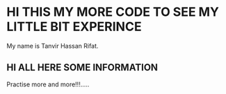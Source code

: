 # HI THIS MY MORE CODE TO SEE MY LITTLE BIT EXPERINCE

My name is Tanvir Hassan Rifat. 

## HI ALL HERE SOME INFORMATION

Practise more and more!!!.....
